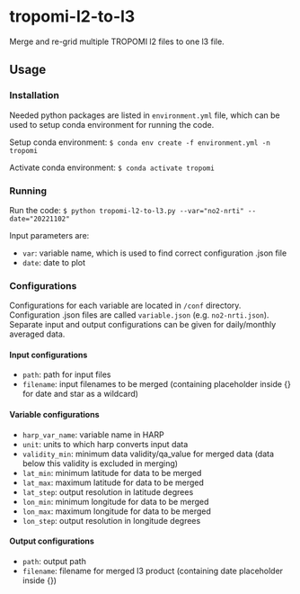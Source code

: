 # tropomi-l2-to-l3
Merge and re-grid multiple TROPOMI l2 files to one l3 file.

## Usage
### Installation
Needed python packages are listed in `environment.yml` file, which can be used to setup conda environment for running the code.

Setup conda environment: `$ conda env create -f environment.yml -n tropomi`

Activate conda environment: `$ conda activate tropomi`

### Running

Run the code: `$ python tropomi-l2-to-l3.py --var="no2-nrti" --date="20221102"`

Input parameters are:
- `var`: variable name, which is used to find correct configuration .json file
- `date`: date to plot

### Configurations
Configurations for each variable are located in `/conf` directory. Configuration .json files are called `variable.json` (e.g. `no2-nrti.json`). Separate input and output configurations can be given for daily/monthly averaged data.

#### Input configurations
- `path`: path for input files
- `filename`: input filenames to be merged (containing placeholder inside {} for date and star as a wildcard)

#### Variable configurations 
- `harp_var_name`: variable name in HARP
- `unit`: units to which harp converts input data
- `validity_min`: minimum data validity/qa_value for merged data (data below this validity is excluded in merging)
- `lat_min`: minimum latitude for data to be merged
- `lat_max`: maximum latitude for data to be merged
- `lat_step`: output resolution in latitude degrees
- `lon_min`: minimum longitude for data to be merged
- `lon_max`: maximum longitude for data to be merged
- `lon_step`: output resolution in longitude degrees

#### Output configurations
- `path`: output path
- `filename`: filename for merged l3 product (containing date placeholder inside {})
